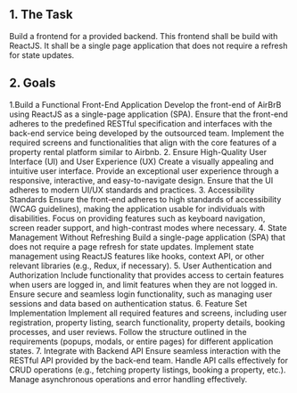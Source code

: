 ## 1. The Task

Build a frontend for a provided backend. This frontend shall be build with ReactJS. It shall be a single page application that does not require a refresh for state updates.

## 2. Goals
1.Build a Functional Front-End Application
Develop the front-end of AirBrB using ReactJS as a single-page application (SPA).
Ensure that the front-end adheres to the predefined RESTful specification and interfaces with the back-end service being developed by the outsourced team.
Implement the required screens and functionalities that align with the core features of a property rental platform similar to Airbnb.
2. Ensure High-Quality User Interface (UI) and User Experience (UX)
Create a visually appealing and intuitive user interface.
Provide an exceptional user experience through a responsive, interactive, and easy-to-navigate design.
Ensure that the UI adheres to modern UI/UX standards and practices.
3. Accessibility Standards
Ensure the front-end adheres to high standards of accessibility (WCAG guidelines), making the application usable for individuals with disabilities.
Focus on providing features such as keyboard navigation, screen reader support, and high-contrast modes where necessary.
4. State Management Without Refreshing
Build a single-page application (SPA) that does not require a page refresh for state updates.
Implement state management using ReactJS features like hooks, context API, or other relevant libraries (e.g., Redux, if necessary).
5. User Authentication and Authorization
Include functionality that provides access to certain features when users are logged in, and limit features when they are not logged in.
Ensure secure and seamless login functionality, such as managing user sessions and data based on authentication status.
6. Feature Set Implementation
Implement all required features and screens, including user registration, property listing, search functionality, property details, booking processes, and user reviews.
Follow the structure outlined in the requirements (popups, modals, or entire pages) for different application states.
7. Integrate with Backend API
Ensure seamless interaction with the RESTful API provided by the back-end team.
Handle API calls effectively for CRUD operations (e.g., fetching property listings, booking a property, etc.).
Manage asynchronous operations and error handling effectively.
